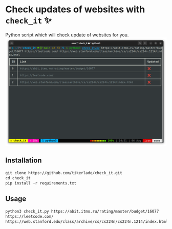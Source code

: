 # Check updates of websites with `check_it` :sparkles:
Python script which will check update of websites for you.
![pic](pics/img.png)

## Installation
```shell
git clone https://github.com/tikerlade/check_it.git
cd check_it
pip install -r requirements.txt
```

## Usage
```shell
python3 check_it.py https://abit.itmo.ru/rating/master/budget/16077 https://leetcode.com/ https://web.stanford.edu/class/archive/cs/cs224n/cs224n.1214/index.html
```
